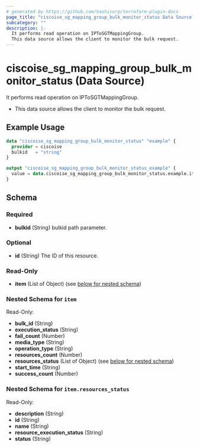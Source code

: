 ```yaml
---
# generated by https://github.com/hashicorp/terraform-plugin-docs
page_title: "ciscoise_sg_mapping_group_bulk_monitor_status Data Source - terraform-provider-ciscoise"
subcategory: ""
description: |-
  It performs read operation on IPToSGTMappingGroup.
  This data source allows the client to monitor the bulk request.
---
```


# ciscoise_sg_mapping_group_bulk_monitor_status (Data Source)

It performs read operation on IPToSGTMappingGroup.

- This data source allows the client to monitor the bulk request.

## Example Usage

```terraform
data "ciscoise_sg_mapping_group_bulk_monitor_status" "example" {
  provider = ciscoise
  bulkid   = "string"
}

output "ciscoise_sg_mapping_group_bulk_monitor_status_example" {
  value = data.ciscoise_sg_mapping_group_bulk_monitor_status.example.item
}
```

<!-- schema generated by tfplugindocs -->
## Schema

### Required

- **bulkid** (String) bulkid path parameter.

### Optional

- **id** (String) The ID of this resource.

### Read-Only

- **item** (List of Object) (see [below for nested schema](#nestedatt--item))

<a id="nestedatt--item"></a>
### Nested Schema for `item`

Read-Only:

- **bulk_id** (String)
- **execution_status** (String)
- **fail_count** (Number)
- **media_type** (String)
- **operation_type** (String)
- **resources_count** (Number)
- **resources_status** (List of Object) (see [below for nested schema](#nestedobjatt--item--resources_status))
- **start_time** (String)
- **success_count** (Number)

<a id="nestedobjatt--item--resources_status"></a>
### Nested Schema for `item.resources_status`

Read-Only:

- **description** (String)
- **id** (String)
- **name** (String)
- **resource_execution_status** (String)
- **status** (String)


